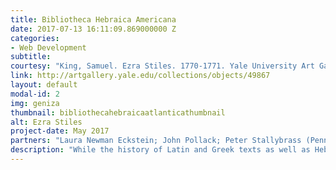 ```yaml
---
title: Bibliotheca Hebraica Americana
date: 2017-07-13 16:11:09.869000000 Z
categories:
- Web Development
subtitle: 
courtesy: "King, Samuel. Ezra Stiles. 1770-1771. Yale University Art Gallery, New Haven, Connecticut. Yale University Art Gallery. Yale University. Web. 13 July 2017. <http://artgallery.yale.edu/collections/objects/49867>."
link: http://artgallery.yale.edu/collections/objects/49867
layout: default
modal-id: 2
img: geniza
thumbnail: bibliothecahebraicaatlanticathumbnail
alt: Ezra Stiles
project-date: May 2017
partners: "Laura Newman Eckstein; John Pollack; Peter Stallybrass (Penn); Michelle Chesner, Columbia University Libraries; James Green and the staff of the Library Company of Pennsylvania; the staff of the Historical Society of Pennsylvania; Jesús de Prado Plumed, Universidad Nacional Autónoma de México."
description: "While the history of Latin and Greek texts as well as Hebrew Bibles in Colonial America and Mexico appearing in the early libraries of America is well documented, what lacks documentation are the other Hebraic texts that shared the shelves with the Hebrew Bibles and Latin and Greek texts that are known to have deeply influenced early American political, cultural, economic, and scientific thought. This project aims to explore the Hebraic texts which were present in the libraries of Colonial America and Mexico. Specifically, we wish to map the libraries that held volumes of Hebraic texts in these locations. We want this map to illustrate Hebraic texts at each library location as well as the text’s location and other details."
---
```


